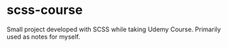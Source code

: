 # scss-course
Small project developed with SCSS while taking Udemy Course. Primarily used as notes for myself.
